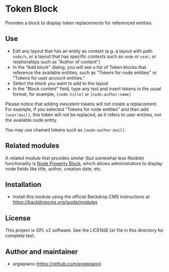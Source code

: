 Token Block
=============

Provides a block to display token replacements for referenced entities. 

Use
---

- Edit any layout that has an entity as context (e.g. a layout with path `node/%`, or a layout that has specific contexts such as `node` or `user`, or relationships such as "Author of content")
- In the "Add block" dialog, you will see a list of Token blocks that reference the available entities, such as "Tokens for node entities" or "Tokens for user account entities." 
- Select the block you want to add to the layout
- In the "Block content" field, type any text and insert tokens in the usual format, for example, `[node:title]` or `[node:author:name]` 

Please notice that adding inexistent tokens will not create a replacement. For example, if you selected "Tokens for node entities" and then add `[user:mail]`, this token will not be replaced, as it refers to user entities, not the available node entity. 

You may use chained tokens such as `[node:author:mail]`. 

Related modules
----

A related module that provides similar (but somewhat less flexible) functionality is [Node Property Block](https://github.com/backdrop-contrib/node_property_block), which allows administrators to display node fields like title, author, creation date, etc.

Installation
------------

- Install this module using the official Backdrop CMS instructions at
  https://backdropcms.org/guide/modules


License
-------

This project is GPL v2 software. See the LICENSE.txt file in this directory for
complete text.


Author and maintainer
------

- argiepiano (https://github.com/argiepiano)

